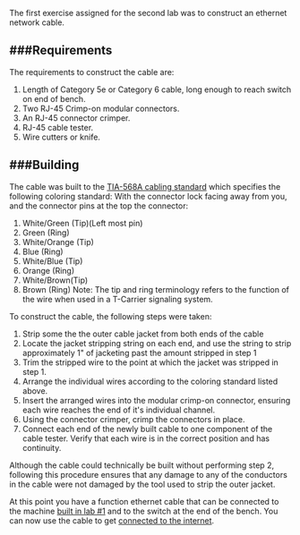 The first exercise assigned for the second lab was to construct an ethernet network cable.

###Requirements
------------------------

The requirements to construct the cable are:
1. Length of Category 5e or Category 6 cable, long enough to reach switch on end of bench.
2. Two RJ-45 Crimp-on modular connectors.
3. An RJ-45 connector crimper.
4. RJ-45 cable tester.
5. Wire cutters or knife.
	
###Building
----------------

The cable was built to the [TIA-568A cabling standard](http://en.wikipedia.org/wiki/TIA/EIA-568) which specifies the following coloring standard:
With the connector lock facing away from you, and the connector pins at the top the connector:
1. White/Green (Tip)(Left most pin)
2. Green (Ring)
3. White/Orange (Tip)
4. Blue (Ring)
5. White/Blue (Tip)
6. Orange (Ring)
7. White/Brown(Tip)
8. Brown (Ring)
Note: The tip and ring terminology refers to the function of the wire when used in a T-Carrier signaling system.

To construct the cable, the following steps were taken:
1. Strip some the the outer cable jacket from both ends of the cable
2. Locate the jacket stripping string on each end, and use the string to strip approximately 1" of jacketing past the amount stripped in step 1
3. Trim the stripped wire to the point at which the jacket was stripped in step 1.
4. Arrange the individual wires according to the coloring standard listed above.
5. Insert the arranged wires into the modular crimp-on connector, ensuring each wire reaches the end of it's individual channel.
6. Using the connector crimper, crimp the connectors in place.
7. Connect each end of the newly built cable to one component of the cable tester. Verify that each wire is in the correct position and has continuity.

Although the cable could technically be built without performing step 2, following this procedure ensures that any damage to any of the conductors in the cable were not damaged by the tool used to strip the outer jacket.

At this point you have a function ethernet cable that can be connected to the machine [built in lab #1](../Lab_1/Box_Building.html) and to the switch at the end of the bench. You can now use the cable to get [connected to the internet](Connecting_Network.html).